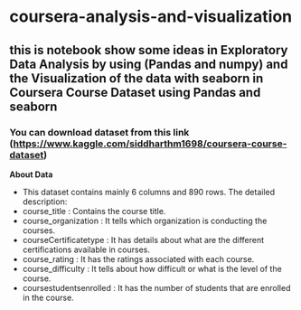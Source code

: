 # coursera-analysis-and-visualization
## this is notebook show some ideas in Exploratory Data Analysis by using (Pandas and numpy) and the Visualization of the data with seaborn in Coursera Course Dataset using Pandas and seaborn
### You can download dataset from this link (https://www.kaggle.com/siddharthm1698/coursera-course-dataset)
**About Data**
- This dataset contains mainly 6 columns and 890 rows. The detailed description:
- course_title : Contains the course title.
- course_organization : It tells which organization is conducting the courses.
- courseCertificatetype : It has details about what are the different certifications available in courses.
- course_rating : It has the ratings associated with each course.
- course_difficulty : It tells about how difficult or what is the level of the course.
- coursestudentsenrolled : It has the number of students that are enrolled in the course.

